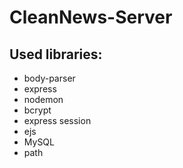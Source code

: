 # CleanNews-Server

## Used libraries:
- body-parser
- express
- nodemon
- bcrypt
- express session
- ejs
- MySQL
- path
